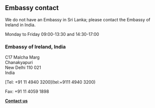 ## Embassy contact

We do not have an Embassy in Sri Lanka; please contact the Embassy of Ireland in India.

Monday to Friday 09:00-13:30 and 14:30-17:00

### Embassy of Ireland, India

C17 Malcha Marg   
Chanakyapuri   
New Delhi 110 021   
India

[Tel: +91 11 4940 3200](tel:+9111 4940 3200)

Fax: +91 11 4059 1898

[**Contact us**](/en/india/newdelhi/contact-us/)